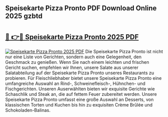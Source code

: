 ## Speisekarte Pizza Pronto PDF Download Online 2025 gzbtd

# <h2><a href="http://gcdy3l1.nevu.top/?p=Speisekarte+Pizza+Pronto">🔗 👉🔴 Speisekarte Pizza Pronto 2025 PDF</a></h2>

[![Speisekarte Pizza Pronto 2025 PDF](https://i.imgur.com/dBaPXMq.png)](http://gcdy3l1.nevu.top/?p=Speisekarte+Pizza+Pronto)
Die Speisekarte Pizza Pronto ist nicht nur eine Liste von Gerichten, sondern auch eine Gelegenheit, den Geschmack zu genießen. Wenn Sie nach einem leichten und frischen Gericht suchen, empfehlen wir Ihnen, unsere Salate aus unserer Salatabteilung auf der Speisekarte Pizza Pronto unseres Restaurants zu probieren. Für Fleischliebhaber bietet unsere Speisekarte Pizza Pronto eine umfangreiche Auswahl an Rind-, Schweinefleisch-, Hühnchen- und Fischgerichten. Unseren Auserwählten bieten wir exquisite Gerichte wie Schaschlik und Steak an, die auf fettem Feuer zubereitet werden. Unsere Speisekarte Pizza Pronto umfasst eine große Auswahl an Desserts, von klassischen Torten und Kuchen bis hin zu exquisiten Crème Brûlée und Schokoladen-Balinas.
